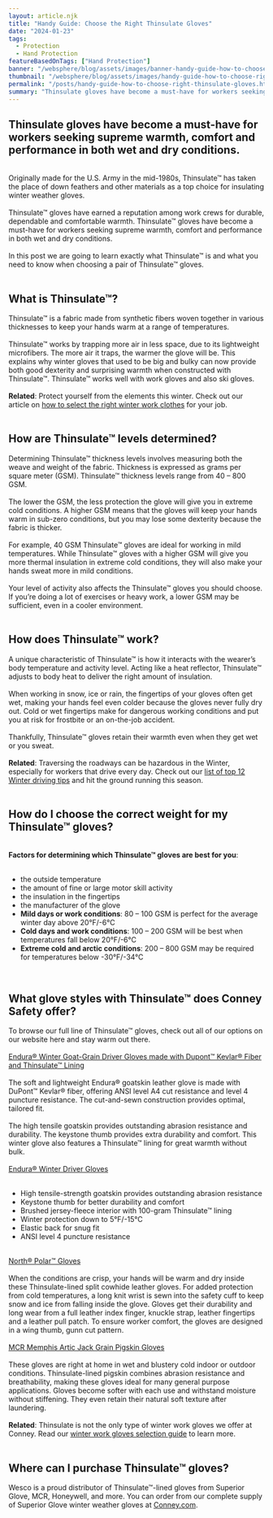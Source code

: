 ```yaml
---
layout: article.njk
title: "Handy Guide: Choose the Right Thinsulate Gloves"
date: "2024-01-23"
tags:
  - Protection
  - Hand Protection
featureBasedOnTags: ["Hand Protection"]
banner: "/websphere/blog/assets/images/banner-handy-guide-how-to-choose-right-thinsulate-gloves.webp"
thumbnail: "/websphere/blog/assets/images/handy-guide-how-to-choose-right-thinsulate-gloves.webp"
permalink: "/posts/handy-guide-how-to-choose-right-thinsulate-gloves.html"
summary: "Thinsulate gloves have become a must-have for workers seeking warmth, comfort and performance in wet and dry conditions."
---
```


<h2 class="intro">Thinsulate gloves have become a must-have for workers seeking supreme warmth, comfort and performance in both wet and dry conditions.</h2>
<br>
Originally made for the U.S. Army in the mid-1980s, Thinsulate&#8482; has taken the place of down feathers and other materials as a top choice for insulating winter weather gloves.
<br><br>
Thinsulate&#8482; gloves have earned a reputation among work crews for durable, dependable and comfortable warmth. Thinsulate&#8482; gloves have become a must-have for workers seeking supreme warmth, comfort and performance in both wet and dry conditions.
<br><br>
In this post we are going to learn exactly what Thinsulate&#8482; is and what you need to know when choosing a pair of Thinsulate&#8482; gloves.
<br><br>
<h2>What is Thinsulate&#8482;?</h2>
Thinsulate&#8482; is a fabric made from synthetic fibers woven together in various thicknesses to keep your hands warm at a range of temperatures.
<br><br>
Thinsulate&#8482; works by trapping more air in less space, due to its lightweight microfibers. The more air it traps, the warmer the glove will be. This explains why winter gloves that used to be big and bulky can now provide both good dexterity and surprising warmth when constructed with Thinsulate&#8482;. Thinsulate&#8482; works well with work gloves and also ski gloves.
<br><br>
<strong>Related</strong>: Protect yourself from the elements this winter. Check out our article on <a href="https://conney.com/websphere/blog/posts/dress-for-the-elements-with-winter-work-clothes.html?utm_medium=Thinsulate&utm_source=Blog&utm_campaign=Conney">how to select the right winter work clothes</a> for your job. 
<br><br>
<h2>How are Thinsulate&#8482; levels determined?</h2>
Determining Thinsulate&#8482; thickness levels involves measuring both the weave and weight of the fabric. Thickness is expressed as grams per square meter (GSM). Thinsulate&#8482; thickness levels range from 40 &ndash; 800 GSM.
<br><br>
The lower the GSM, the less protection the glove will give you in extreme cold conditions. A higher GSM means that the gloves will keep your hands warm in sub-zero conditions, but you may lose some dexterity because the fabric is thicker.
<br><br>
For example, 40 GSM Thinsulate&#8482; gloves are ideal for working in mild temperatures. While Thinsulate&#8482; gloves with a higher GSM will give you more thermal insulation in extreme cold conditions, they will also make your hands sweat more in mild conditions.
<br><br>
Your level of activity also affects the Thinsulate&#8482; gloves you should choose. If you&rsquo;re doing a lot of exercises or heavy work, a lower GSM may be sufficient, even in a cooler environment.
<br><br>
<h2>How does Thinsulate&#8482; work?</h2>
A unique characteristic of Thinsulate&#8482; is how it interacts with the wearer&rsquo;s body temperature and activity level. Acting like a heat reflector, Thinsulate&#8482; adjusts to body heat to deliver the right amount of insulation.
<br><br>
When working in snow, ice or rain, the fingertips of your gloves often get wet, making your hands feel even colder because the gloves never fully dry out. Cold or wet fingertips make for dangerous working conditions and put you at risk for frostbite or an on-the-job accident.
<br><br>
Thankfully, Thinsulate&#8482; gloves retain their warmth even when they get wet or you sweat.
<br><br>
<strong>Related</strong>: Traversing the roadways can be hazardous in the Winter, especially for workers that drive every day. Check out our <a href="https://conney.com/websphere/blog/posts/top-12-winter-driving-tips.html">list of top 12 Winter driving tips</a> and hit the ground running this season.
<br><br>
<h2>How do I choose the correct weight for my Thinsulate&#8482; gloves?</h2>
<br>
<strong>Factors for determining which Thinsulate&#8482; gloves are best for you</strong>:
<br><br>
<ul>
    <li>the outside temperature</li>
    <li>the amount of fine or large motor skill activity</li>
    <li>the insulation in the fingertips</li>
    <li>the manufacturer of the glove</li>
    <li><strong>Mild days or work conditions</strong>: 80 &ndash; 100 GSM is perfect for the average winter day above 20&deg;F/-6&deg;C</li>
    <li><strong>Cold days and work conditions</strong>: 100 &ndash; 200 GSM will be best when temperatures fall below 20&deg;F/-6&deg;C</li>
    <li><strong>Extreme cold and arctic conditions</strong>: 200 &ndash; 800 GSM may be required for temperatures below -30&deg;F/-34&deg;C</li>
</ul>
<br>
<h2>What glove styles with Thinsulate&#8482; does Conney Safety offer?</h2>
To browse our full line of Thinsulate&#8482; gloves, check out all of our options on our website here and stay warm out there.
<br><br>
<a href="https://www.conney.com/style/superior-glove-endura-winter-goat-grain-driver-gloves-with-kevlar-composite-filament-fiber-and-thinsulate-white?utm_medium=Thinsulate&utm_source=Blog&utm_campaign=Superior">Endura&reg; Winter Goat-Grain Driver Gloves made with Dupont&#8482; Kevlar&reg; Fiber and Thinsulate&#8482; Lining</a>
<br><br>
The soft and lightweight Endura&reg; goatskin leather glove is made with DuPont&#8482; Kevlar&reg; fiber, offering ANSI level A4 cut resistance and level 4 puncture resistance. The cut-and-sewn construction provides optimal, tailored fit.
<br><br>
The high tensile goatskin provides outstanding abrasion resistance and durability. The keystone thumb provides extra durability and comfort. This winter glove also features a Thinsulate&#8482; lining for great warmth without bulk.
<br><br>
<a href="https://www.conney.com/style/superior-glove-endura-winter-driver-gloves?utm_medium=Thinsulate&utm_source=Blog&utm_campaign=Superior">Endura&reg; Winter Driver Gloves</a>
<br><br>
<ul>
    <li>High tensile-strength goatskin provides outstanding abrasion resistance</li>
    <li>Keystone thumb for better durability and comfort</li>
    <li>Brushed jersey-fleece interior with 100-gram Thinsulate&#8482; lining</li>
    <li>Winter protection down to 5&deg;F/-15&deg;C</li>
    <li>Elastic back for snug fit</li>
    <li>ANSI level 4 puncture resistance</li>
 </ul>
 <br>
<a href="https://www.conney.com/product/north-polar-gloves-split-cowhide-safety-cuff-thinsulate-lined-large?utm_medium=Thinsulate&utm_source=Blog&utm_campaign=Honeywell">North&reg; Polar&#8482; Gloves</a>
<br><br>
When the conditions are crisp, your hands will be warm and dry inside these Thinsulate-lined split cowhide leather gloves. For added protection from cold temperatures, a long knit wrist is sewn into the safety cuff to keep snow and ice from falling inside the glove. Gloves get their durability and long wear from a full leather index finger, knuckle strap, leather fingertips and a leather pull patch. To ensure worker comfort, the gloves are designed in a wing thumb, gunn cut pattern.
<br><br>
<a href="https://www.conney.com/style/memphis-artic-jack-grain-pigskin-gloves?utm_medium=Thinsulate&utm_source=Blog&utm_campaign=MCR">MCR Memphis Artic Jack Grain Pigskin Gloves</a>
<br><br>
These gloves are right at home in wet and blustery cold indoor or outdoor conditions. Thinsulate-lined pigskin combines abrasion resistance and breathability, making these gloves ideal for many general purpose applications. Gloves become softer with each use and withstand moisture without stiffening. They even retain their natural soft texture after laundering.
<br><br>
<strong>Related</strong>: Thinsulate is not the only type of winter work gloves we offer at Conney. Read our <a href="https://conney.com/websphere/blog/posts/winter-work-gloves-and-freezer-gloves-selection-guide.html/winter-work-gloves-and-freezer-gloves-selection-guide?utm_medium=Thinsulate&utm_source=Blog&utm_campaign=Conney">winter work gloves selection guide</a> to learn more.
<br><br>
<h2>Where can I purchase Thinsulate&#8482; gloves?</h2>
Wesco is a proud distributor of Thinsulate&#8482;-lined gloves from Superior Glove, MCR, Honeywell, and more. You can order from our complete supply of Superior Glove winter weather gloves at <a href="conney.com">Conney.com</a>.
